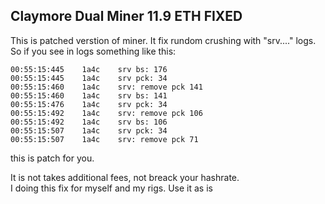 ## Claymore Dual Miner 11.9 ETH FIXED  
This is patched verstion of miner. It fix rundom crushing with "srv...." logs.
So if you see in logs something like this:

```
00:55:15:445	1a4c	srv bs: 176
00:55:15:445	1a4c	srv pck: 34
00:55:15:460	1a4c	srv: remove pck 141
00:55:15:460	1a4c	srv bs: 141
00:55:15:476	1a4c	srv pck: 34
00:55:15:492	1a4c	srv: remove pck 106
00:55:15:492	1a4c	srv bs: 106
00:55:15:507	1a4c	srv pck: 34
00:55:15:507	1a4c	srv: remove pck 71
```  

this is patch for you.  

It is not takes additional fees, not breack your hashrate.  
I doing this fix for myself and my rigs. Use it as is


